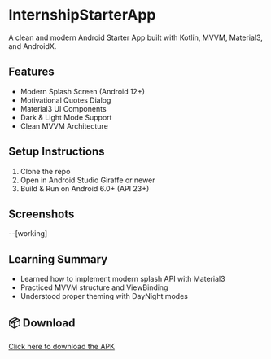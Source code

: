 # InternshipStarterApp

A clean and modern Android Starter App built with Kotlin, MVVM, Material3, and AndroidX.

## Features
- Modern Splash Screen (Android 12+)
- Motivational Quotes Dialog
- Material3 UI Components
- Dark & Light Mode Support
- Clean MVVM Architecture

## Setup Instructions
1. Clone the repo
2. Open in Android Studio Giraffe or newer
3. Build & Run on Android 6.0+ (API 23+)

## Screenshots
--[working]

## Learning Summary
- Learned how to implement modern splash API with Material3
- Practiced MVVM structure and ViewBinding
- Understood proper theming with DayNight modes



## 📦 Download

[Click here to download the APK](https://github.com/msherazsadiq/InternshipStarterApp/releases/download/v0.1.0/app.apk)
